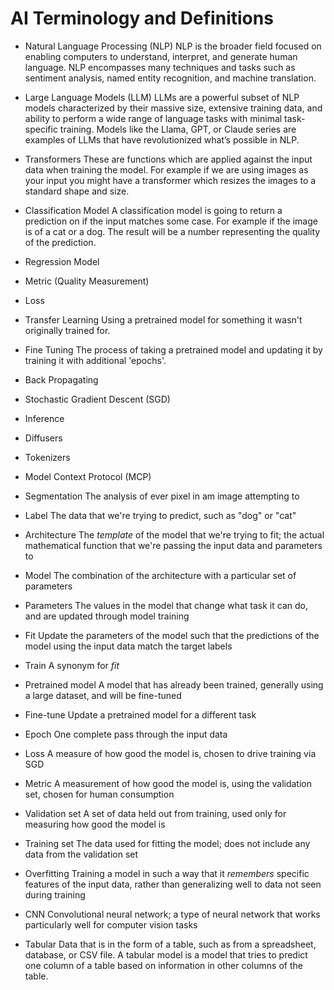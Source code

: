 # AI Terminology and Definitions 
- Natural Language Processing (NLP)
NLP is the broader field focused on enabling computers to understand, interpret, and generate human language. NLP encompasses many techniques and tasks such as sentiment analysis, named entity recognition, and machine translation.

- Large Language Models (LLM)
LLMs are a powerful subset of NLP models characterized by their massive size, extensive training data, and ability to perform a wide range of language tasks with minimal task-specific training. Models like the Llama, GPT, or Claude series are examples of LLMs that have revolutionized what’s possible in NLP.

- Transformers
These are functions which are applied against the input data when training the model. For example if we are using images as your input you might have a transformer which resizes the images to a standard shape and size. 

- Classification Model
A classification model is going to return a prediction on if the input matches some case. For example if the image is of a cat or a dog. The result will be a number representing the quality of the prediction.

- Regression Model

- Metric (Quality Measurement)

- Loss

- Transfer Learning
Using a pretrained model for something it wasn't originally trained for. 

- Fine Tuning
The process of taking a pretrained model and updating it by training it with additional 'epochs'. 

- Back Propagating
- Stochastic Gradient Descent (SGD)
- Inference
- Diffusers
- Tokenizers
- Model Context Protocol (MCP)
- Segmentation
The analysis of ever pixel in am image attempting to 

- Label 
The data that we're trying to predict, such as "dog" or "cat"

- Architecture 
The _template_ of the model that we're trying to fit; the actual mathematical function that we're passing the input data and parameters to

- Model 
The combination of the architecture with a particular set of parameters

- Parameters 
The values in the model that change what task it can do, and are updated through model training

- Fit 
Update the parameters of the model such that the predictions of the model using the input data match the target labels

- Train 
A synonym for _fit_

- Pretrained model 
A model that has already been trained, generally using a large dataset, and will be fine-tuned

- Fine-tune 
Update a pretrained model for a different task

- Epoch 
One complete pass through the input data

- Loss 
A measure of how good the model is, chosen to drive training via SGD

- Metric 
A measurement of how good the model is, using the validation set, chosen for human consumption

- Validation set 
A set of data held out from training, used only for measuring how good the model is

- Training set 
The data used for fitting the model; does not include any data from the validation set

- Overfitting 
Training a model in such a way that it _remembers_ specific features of the input data, rather than generalizing well to data not seen during training

- CNN 
Convolutional neural network; a type of neural network that works particularly well for computer vision tasks

- Tabular 
Data that is in the form of a table, such as from a spreadsheet, database, or CSV file. A tabular model is a model that tries to predict one column of a table based on information in other columns of the table.